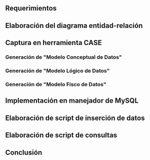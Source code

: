## Requerimientos


## Elaboración del diagrama entidad-relación

## Captura en herramienta CASE

### Generación de "Modelo Conceptual de Datos"

### Generación de "Modelo Lógico de Datos"

### Generación de "Modelo Físco de Datos"

## Implementación en manejador de MySQL

## Elaboración de script de inserción de datos

## Elaboración de script de consultas

## Conclusión